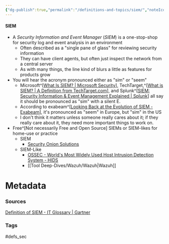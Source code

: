 ```yaml
---
{"dg-publish":true,"permalink":"/definitions-and-topics/siem/","noteIcon":""}
---
```


#### SIEM
- A *Security Information and Event Manager* (*SIEM*) is a one-stop-shop for security log and event analysis in an environment
	- Often described as a "single pane of glass" for reviewing security information
	- They can have client agents, but often just inspect the network from a central server
	- As with many things, the line kind of blurs a little as features for products grow
- You will hear the acronym pronounced either as "sim" or "seem"
	- Microsoft^[[What Is SIEM? | Microsoft Security](https://www.microsoft.com/en-us/security/business/security-101/what-is-siem)], TechTarget,^[[What is SIEM? | A Definition from TechTarget.com](https://www.techtarget.com/searchsecurity/definition/security-information-and-event-management-SIEM)], and Splunk^[[SIEM: Security Information & Event Management Explained | Splunk](https://www.splunk.com/en_us/blog/learn/siem-security-information-event-management.html)] all say it should be pronounced as "sim" with a silent E.
	- According to exabeam^[[Looking Back at the Evolution of SIEM - Exabeam](https://www.exabeam.com/siem/looking-back-at-the-evolution-of-siem/)], it's pronounced as "seem" in Europe, but "sim" in the US
	- I don't think it matters unless someone really cares about it; if they really care about it, they need more important things to work on.
- Free^[Not necessarily Free and Open Source] SIEMs or SIEM-likes for home-use or practice
	- SIEM
		- [Security Onion Solutions](https://securityonionsolutions.com/)
	- SIEM-Like
		- [OSSEC - World's Most Widely Used Host Intrusion Detection System - HIDS](https://www.ossec.net/)
		- [[Tool Deep-Dives/Wazuh/Wazuh\|Wazuh]]






# Metadata

### Sources
[Definition of SIEM - IT Glossary | Gartner](https://www.gartner.com/en/information-technology/glossary/security-information-and-event-management-siem)

### Tags
#defs_sec 